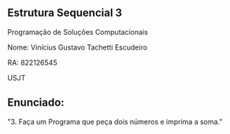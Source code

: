 ## Estrutura Sequencial 3

Programação de Soluções Computacionais

Nome: Vinícius Gustavo Tachetti Escudeiro

RA: 822126545

USJT

## Enunciado:

"3. Faça um Programa que peça dois números e imprima a soma."
